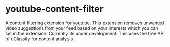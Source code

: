# youtube-content-filter
A content filtering extension for youtube. This extension removes unwanted video suggestions from your feed based on your interests which you can set in the extension. Currently its under development. This uses the free API of uClassify for content analysis. 
